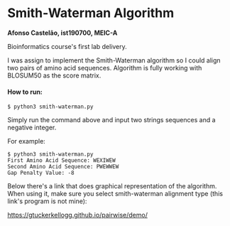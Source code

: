 # Smith-Waterman Algorithm

**Afonso Castelão, ist190700, MEIC-A**

Bioinformatics course's first lab delivery.

I was assign to implement the Smith-Waterman algorithm so I could align two pairs of amino acid sequences. Algorithm is fully working with BLOSUM50 as the score matrix.

#### How to run:
```
$ python3 smith-waterman.py
```
Simply run the command above and input two strings sequences and a negative integer.

For example:
```
$ python3 smith-waterman.py
First Amino Acid Sequence: WEXIWEW
Second Amino Acid Sequence: PWEWWEW
Gap Penalty Value: -8
```

Below there's a link that does graphical representation of the algorithm. When using it, make sure you select smith-waterman alignment type (this link's program is not mine):

https://gtuckerkellogg.github.io/pairwise/demo/
